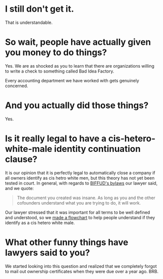 
# I still don't get it.
That is understandable.

# So wait, people have actually given you money to do things?
Yes.  We are as shocked as you to learn that there are organizations willing to write a check to something called Bad Idea Factory.

Every accounting department we have worked with gets genuinely concerned.

# And you actually did those things?
Yes.

# Is it really legal to have a cis-hetero-white-male identity continuation clause?

It is our opinion that it is perfectly legal to automatically close a company if all owners identify as cis hetro white men, but this theory has not yet been tested in court.  In general, with regards to [BIFFUD's bylaws](https://github.com/BadIdeaFactory/corporate/blob/master/documents/operating.md) our lawyer said, and we quote:

> The document you created was insane.  As long as you and the other cofounders understand what you are trying to do, it will work.

Our lawyer stressed that it was important for all terms to be well defined and understood, so we [made a flowchart](https://raw.githubusercontent.com/BadIdeaFactory/corporate/master/documents/flowcharts/biffud-hetero-cis-white-male-decision-tree.jpg) to help people understand if they identify as a cis hetero white male.

# What other funny things have lawyers said to you?

We started looking into this question and realized that we completely forgot to mail out ownership certificates when they were due over a year ago. BRB.

